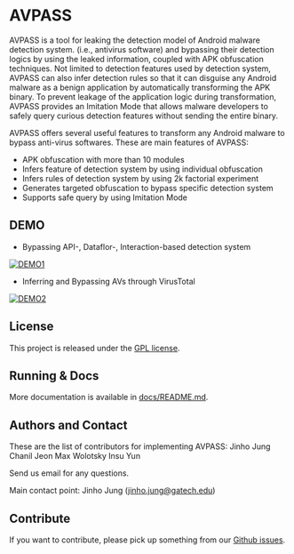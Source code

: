 AVPASS
======

AVPASS is a tool for leaking the detection model of Android malware detection system. (i.e., antivirus software) and bypassing their detection logics by using the leaked information, coupled with APK obfuscation techniques. Not limited to detection features used by detection system, AVPASS can also infer detection rules so that it can disguise any Android malware as a benign application by automatically transforming the APK binary. To prevent leakage of the application logic during transformation, AVPASS provides an Imitation Mode that allows malware developers to safely query curious detection features without sending the entire binary.

AVPASS offers several useful features to transform any Android malware to bypass anti-virus softwares. These are main features of AVPASS:

- APK obfuscation with more than 10 modules
- Infers feature of detection system by using individual obfuscation
- Infers rules of detection system by using 2k factorial experiment
- Generates targeted obfuscation to bypass specific detection system
- Supports safe query by using Imitation Mode

DEMO
----

* Bypassing API-, Dataflor-, Interaction-based detection system

[![DEMO1](http://img.youtube.com/vi/6D1miTSRKA8/0.jpg)](http://www.youtube.com/watch?v=6D1miTSRKA8)


* Inferring and Bypassing AVs through VirusTotal

[![DEMO2](http://img.youtube.com/vi/GkMyobbyl88/0.jpg)](http://www.youtube.com/watch?v=GkMyobbyl88)

License
-------

This project is released under the [GPL license](./LICENSE).


Running & Docs
--------------

More documentation is available in [docs/README.md](docs/README.md).


Authors and Contact
-------------------

These are the list of contributors for implementing AVPASS:
Jinho Jung
Chanil Jeon
Max Wolotsky
Insu Yun

Send us email for any questions. 

Main contact point: Jinho Jung (jinho.jung@gatech.edu)


Contribute
----------

If you want to contribute, please pick up something from our [Github issues](https://github.com/sslab-gatech/avpass/issues).

